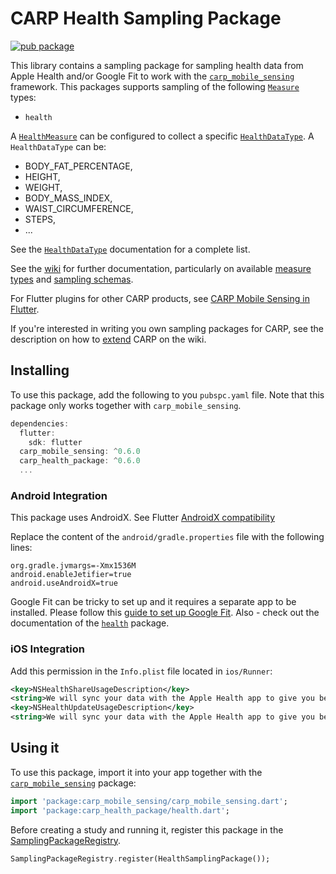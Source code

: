 # CARP Health Sampling Package

[![pub package](https://img.shields.io/pub/v/carp_health_package.svg)](https://pub.dartlang.org/packages/carp_health_package)

This library contains a sampling package for sampling health data from Apple Health and/or Google Fit to work with 
the [`carp_mobile_sensing`](https://pub.dartlang.org/packages/carp_mobile_sensing) framework.
This packages supports sampling of the following [`Measure`](https://pub.dartlang.org/documentation/carp_mobile_sensing/latest/domain/Measure-class.html) types:

* `health`

A [`HealthMeasure`](https://pub.dev/documentation/carp_health_package/latest/health_lib/HealthMeasure-class.html) can be configured to collect a specific [`HealthDataType`](https://pub.dev/documentation/health/latest/health/HealthDataType-class.html).
A `HealthDataType` can be:

  * BODY_FAT_PERCENTAGE,
  * HEIGHT,
  * WEIGHT,
  * BODY_MASS_INDEX,
  * WAIST_CIRCUMFERENCE,
  * STEPS,
  * ...

See the [`HealthDataType`](https://pub.dev/documentation/health/latest/health/HealthDataType-class.html) documentation for a complete list.


See the [wiki]() for further documentation, particularly on available [measure types](https://github.com/cph-cachet/carp.sensing-flutter/wiki/A.-Measure-Types)
and [sampling schemas](https://github.com/cph-cachet/carp.sensing-flutter/wiki/D.-Sampling-Schemas).

For Flutter plugins for other CARP products, see [CARP Mobile Sensing in Flutter](https://github.com/cph-cachet/carp.sensing-flutter/blob/master/README.md).

If you're interested in writing you own sampling packages for CARP, see the description on
how to [extend](https://github.com/cph-cachet/carp.sensing-flutter/wiki/4.-Extending-CARP-Mobile-Sensing) CARP on the wiki.

## Installing

To use this package, add the following to you `pubspc.yaml` file. Note that
this package only works together with `carp_mobile_sensing`.

`````dart
dependencies:
  flutter:
    sdk: flutter
  carp_mobile_sensing: ^0.6.0
  carp_health_package: ^0.6.0
  ...
`````

### Android Integration

This package uses AndroidX. 
See Flutter [AndroidX compatibility](https://flutter.dev/docs/development/packages-and-plugins/androidx-compatibility)

Replace the content of the `android/gradle.properties` file with the following lines:

```
org.gradle.jvmargs=-Xmx1536M
android.enableJetifier=true
android.useAndroidX=true
```

Google Fit can be tricky to set up and it requires a separate app to be installed. 
Please follow this [guide to set up Google Fit](https://developers.google.com/fit/android/get-started).
Also - check out the documentation of the [`health`](https://pub.dev/packages/health) package.



### iOS Integration

Add this permission in the `Info.plist` file located in `ios/Runner`:


```xml
<key>NSHealthShareUsageDescription</key>
<string>We will sync your data with the Apple Health app to give you better insights</string>
<key>NSHealthUpdateUsageDescription</key>
<string>We will sync your data with the Apple Health app to give you better insights</string>
```


## Using it

To use this package, import it into your app together with the
[`carp_mobile_sensing`](https://pub.dartlang.org/packages/carp_mobile_sensing) package:

`````dart
import 'package:carp_mobile_sensing/carp_mobile_sensing.dart';
import 'package:carp_health_package/health.dart';
`````

Before creating a study and running it, register this package in the 
[SamplingPackageRegistry](https://pub.dartlang.org/documentation/carp_mobile_sensing/latest/runtime/SamplingPackageRegistry.html).

`````dart
SamplingPackageRegistry.register(HealthSamplingPackage());
`````
